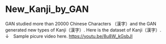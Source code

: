 # New_Kanji_by_GAN
GAN studied more than 20000 Chinese Characters （漢字）and the GAN generated new types of Kanji（漢字）. Here is the dataset of Kanji（漢字）.
↓　Sample picure video here.
https://youtu.be/8u8W_kGsbJI
